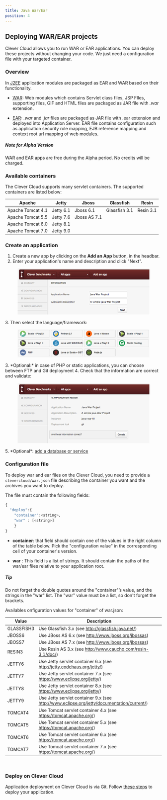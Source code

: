 ```yaml
---
title: Java War/Ear
position: 4
---
```


## Deploying WAR/EAR projects <span class="cc-alpha pull-right" title="Currently in Alpha version"></span>

Clever Cloud allows you to run WAR or EAR applications. You can deploy these projects without changing your code. We just need a configuration file with your targeted container.

### Overview

In <abbr title="Java Enterprise Edition">J2EE</abbr> application modules are packaged as EAR and WAR based on their functionality.

* <acronym title="Web Archive">WAR</acronym>: Web modules which contains Servlet class files, JSP FIles, supporting files, GIF and HTML files are packaged as JAR file with *.war* extension.

* <acronym title="Enterprise Archive">EAR</acronym>: *.war* and *.jar* files are packaged as JAR file with .ear extension and deployed into Application Server. EAR file contains configuration such as application security role mapping, EJB reference mapping and context root url mapping of web modules.

<div class="alert alert-hot-problems">
	<h5>Note for Alpha Version</h5>
	<div>WAR and EAR apps are free during the Alpha period. No credits will be charged.</div>
</div>

### Available containers

The Clever Cloud supports many servlet containers.
The supported containers are listed below:

<table id="containers" class="table table-bordered table-striped">
	<thead>
		<tr>
			<th>Apache</th>
			<th>Jetty</th>
			<th>Jboss</th>
			<th>Glassfish</th>
			<th>Resin</th>
		</tr>
	</thead>
	<tbody>
		<tr><td>Apache Tomcat 4.1</td><td>Jetty 6.1</td><td>Jboss 6.1</td><td>Glassfish 3.1</td><td>Resin 3.1</td></tr>
		<tr><td>Apache Tomcat 5.5</td><td>Jetty 7.6</td><td>Jboss AS 7.1</td><td> </td><td> </td></tr>
		<tr><td>Apache Tomcat 6.0</td><td>Jetty 8.1</td><td> </td><td> </td><td> </td></tr>
		<tr><td>Apache Tomcat 7.0</td><td>Jetty 9.0</td><td> </td><td> </td><td> </td></tr>
	</tbody>
</table>

### Create an application

1. Create a new app by clicking on the **Add an App** button, in the headbar. 
2. Enter your application's name and description and click "Next".
<figure class="cc-content-img">
  <img src="/assets/images/appjavawar.png"/>
</figure>
3. Then select the language/framework:  <figure class="cc-content-img"><img src="/assets/images/javawarapp.png"></figure>
3. *Optional:* in case of PHP or static applications, you can choose between FTP and Git deployment
4. Check that the information are correct and validate: <figure class="cc-content-img"><img src="/assets/images/appcreationreviewjavawar.png"></figure>
5. *Optional*: <a href="/databases-and-services/add-service/">add a database or service</a>


### Configuration file

To deploy war and ear files on the Clever Cloud, you need to provide a `clevercloud/war.json` file describing the container you want and the archives you want to deploy.

The file must contain the following fields:

```haskell
{
  "deploy":{
    "container":<string>,
    "war" : [<string>]
    }
}
```

* **container**: that field should contain one of the values in the right column of the table below. Pick the "configuration value" in the corresponding cell of your container's version.

* **war** : This field is a list of strings. It should contain the paths of the
war/ear files relative to your application root.


<div class="alert alert-hot-problems">
	<h5>Tip</h5>Do not forget the double quotes
	around the "container"’s value, and the strings in the "war" list.
	The "war" value must be a list, so don't forget the brackets.
</div>

Availables onfiguration values for "container" of war.json:
<table class="table table-bordered table-stripped">
   <thead>
      <tr>
         <th>Value</th>
         <th>Description</th>
      </tr>
   </thead>
   <tbody>
      <tr>
         <td>GLASSFISH3</td>
         <td>Use Glassfish 3.x
         (see <a href="http://glassfish.java.net/">http://glassfish.java.net/</a>)</td>
      </tr>
      <tr>
         <td>JBOSS6</td>
         <td>Use JBoss AS 6.x
         (see <a href="http://www.jboss.org/jbossas">http://www.jboss.org/jbossas</a>)</td>
      </tr>
      <tr>
         <td>JBOSS7</td>
         <td>Use JBoss AS 7.x
         (see <a href="http://www.jboss.org/jbossas">http://www.jboss.org/jbossas</a>) </td>
      </tr>
      <tr>
         <td>RESIN3</td>
         <td>Use Resin AS 3.x (see <a
         href="http://www.caucho.com/resin-3.1/doc/">http://www.caucho.com/resin-3.1/doc/</a>)</td>
      </tr>
      <tr>
         <td>JETTY6</td>
         <td>Use Jetty servlet container 6.x (see <a
         href="http://jetty.codehaus.org/jetty/">http://jetty.codehaus.org/jetty/</a>)</td>
      </tr>
      <tr>
         <td>JETTY7</td>
         <td>Use Jetty servlet container 7.x (see <a
         href="https://www.eclipse.org/jetty/">https://www.eclipse.org/jetty/</a>)</td>
      </tr>
      <tr>
         <td>JETTY8</td>
         <td>Use Jetty servlet container 8.x (see <a
         href="https://www.eclipse.org/jetty/">https://www.eclipse.org/jetty/</a>)</td>
      </tr>
      <tr>
         <td>JETTY9</td>
         <td>Use Jetty servlet container 9.x (see <a
         href="http://www.eclipse.org/jetty/documentation/current/">http://www.eclipse.org/jetty/documentation/current/</a>)</td>
      </tr>
      <tr>
         <td>TOMCAT4</td>
         <td>Use Tomcat servlet container 4.x (see <a
         href="https://tomcat.apache.org/">https://tomcat.apache.org/</a>)</td>
      </tr>
      <tr>
         <td>TOMCAT5</td>
         <td>Use Tomcat servlet container 5.x (see <a
         href="https://tomcat.apache.org/">https://tomcat.apache.org/</a>)</td>
      </tr>
      <tr>
         <td>TOMCAT6</td>
         <td>Use Tomcat servlet container 6.x (see <a
         href="https://tomcat.apache.org/">https://tomcat.apache.org/</a>)</td>
      </tr>
      <tr>
         <td>TOMCAT7</td>
         <td>Use Tomcat servlet container 7.x (see <a
         href="https://tomcat.apache.org/">https://tomcat.apache.org/</a>)</td>
      </tr>
   </tbody>
</table>     


### Deploy on Clever Cloud

Application deployment on Clever Cloud is via Git. Follow [these steps](/clever-cloud-overview/add-application/) to deploy your application.